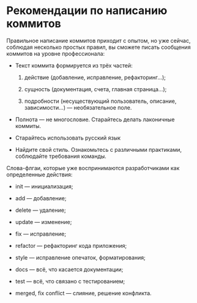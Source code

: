 # Рекомендации по написанию коммитов

Правильное написание коммитов приходит с опытом, но уже сейчас, соблюдая несколько простых правил, вы сможете писать сообщения коммитов на уровне профессионала:

- Текст коммита формируется из трёх частей:

    1. действие (добавление, исправление, рефакторинг…);

    2. сущность (документация, счета, главная страница…);

    3. подробности (несуществующий пользователь, описание, зависимости…) — необязательное поле.

-	Полнота — не многословие. Старайтесь делать лаконичные коммиты.

-	Старайтесь использовать русский язык

-	Найдите свой стиль. Ознакомьтесь с различными практиками, соблюдайте требования команды.

Слова-флгаи, которые уже воспринимаются разработчиками как определенные действия:

-	init — инициализация;

-	add — добавление;

-	delete — удаление;

-	update — изменение;

-	fix — исправление;

-	refactor — рефакторинг кода приложения;

-	style — исправление опечаток, форматирования;

-	docs — всё, что касается документации;

-	test — всё, что связано с тестированием;

-	merged, fix conflict — слияние, решение конфликта.
